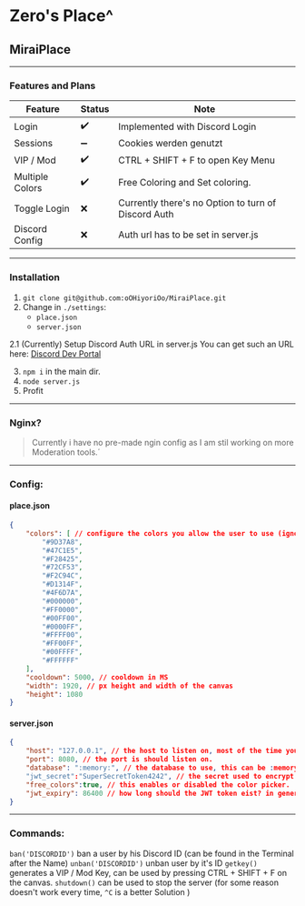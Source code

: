 # Zero's Place^
## MiraiPlace
__ __

### Features and Plans

| Feature | Status | Note |
| ------ | ------ |  ------ |
| Login | ✔️ | Implemented with Discord Login |
| Sessions | ➖ | Cookies werden genutzt |
| VIP / Mod | ✔️ |  CTRL + SHIFT + F to open Key Menu |
| Multiple Colors | ✔️ |  Free Coloring and Set coloring. |
| Toggle Login | ❌ | Currently there's no Option to turn of Discord Auth |
| Discord Config | ❌ |  Auth url has to be set in server.js |



__ __
### Installation

1. `git clone git@github.com:oOHiyoriOo/MiraiPlace.git`
2. Change in `./settings`:
    - `place.json`
    - `server.json`

2.1 (Currently)
    Setup Discord Auth URL in server.js
    You can get such an URL here: [Discord Dev Portal](https://discord.com/developers/applications)


3. `npm i` in the main dir.
4. `node server.js`
5. Profit

__ __
### Nginx?
> Currently i have no pre-made ngin config as I am stil working on more Moderation tools.´


__ __
### Config:

#### place.json
```json
{
    "colors": [ // configure the colors you allow the user to use (ignore if you want to use free colors.)
        "#9D37A8",
        "#47C1E5",
        "#F28425",
        "#72CF53",
        "#F2C94C",
        "#D1314F",
        "#4F6D7A",
        "#000000",
        "#FF0000",
        "#00FF00",
        "#0000FF",
        "#FFFF00",
        "#FF00FF",
        "#00FFFF",
        "#FFFFFF"
    ],
    "cooldown": 5000, // cooldown in MS
    "width": 1920, // px height and width of the canvas
    "height": 1080
}
```

#### server.json
```json
{
    "host": "127.0.0.1", // the host to listen on, most of the time you want '0.0.0.0'
    "port": 8080, // the port is should listen on.
    "database": ":memory:", // the database to use, this can be :memory: to be RAM only or a filename like 'canvas.sql'
    "jwt_secret":"SuperSecretToken4242", // the secret used to encrypt the JWT token
    "free_colors":true, // this enables or disabled the color picker.
    "jwt_expiry": 86400 // how long should the JWT token eist? in generel discord tokens are valid for 7 days, you should keep this lower.
}
```

__ __
### Commands:
`ban('DISCORDID')` ban a user by his Discord ID (can be found in the Terminal after the Name)
`unban('DISCORDID')` unban user by it's ID
`getkey()` generates a VIP / Mod Key, can be used by pressing CTRL + SHIFT + F on the canvas.
`shutdown()` can be used to stop the server (for some reason doesn't work every time, `^C` is a better Solution )